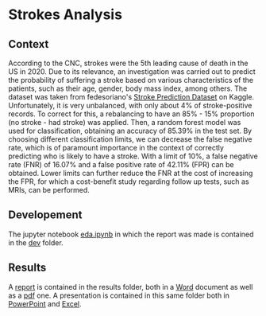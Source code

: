 # Strokes Analysis

## Context

According to the CNC, strokes were the 5th leading cause of death in the US in 2020. Due to its relevance, an investigation was carried out to predict the probability of suffering a stroke based on various characteristics of the patients, such as their age, gender, body mass index, among others. The dataset was taken from fedesoriano's [Stroke Prediction Dataset](https://www.kaggle.com/fedesoriano/stroke-prediction-dataset) on Kaggle. Unfortunately, it is very unbalanced, with only about 4% of stroke-positive records. To correct for this, a rebalancing to have an 85% - 15% proportion (no stroke - had stroke) was applied. Then, a random forest model was used for classification, obtaining an accuracy of 85.39% in the test set. By choosing different classification limits, we can decrease the false negative rate, which is of paramount importance in the context of correctly predicting who is likely to have a stroke. With a limit of 10%, a false negative rate (FNR) of 16.07% and a false positive rate of 42.11% (FPR) can be obtained. Lower limits can further reduce the FNR at the cost of increasing the FPR, for which a cost-benefit study regarding follow up tests, such as MRIs, can be performed.


## Developement

The jupyter notebook [eda.ipynb](dev/eda.ipynb) in which the report was made is contained in the [dev](dev/) folder.


## Results

A [report](report/) is contained in the results folder, both in a [Word](report/strokes_analysis.docx) document as well as a [pdf](report/strokes_analysis.pdf) one. 
A presentation is contained in this same folder both in [PowerPoint](report/strokes_analysis.pptx) and [Excel](report/strokes_analysis.xlsx).